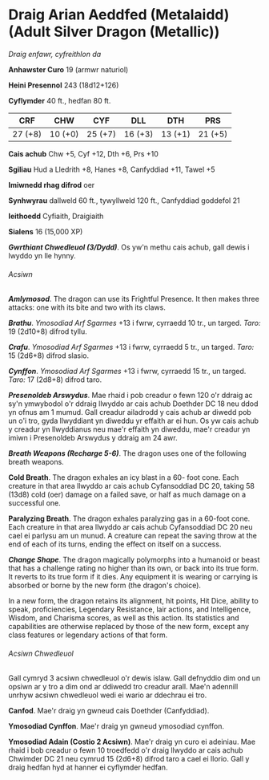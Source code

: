 # Draig Arian Aeddfed (Metalaidd) (Adult Silver Dragon (Metallic))

*Draig enfawr, cyfreithlon da*

**Anhawster Curo** 19 (armwr naturiol)

**Heini Presennol** 243 (18d12+126)

**Cyflymder** 40 ft., hedfan 80 ft.

| CRF     | CHW     | CYF     | DLL     | DTH     | PRS     |
|---------|---------|---------|---------|---------|---------|
| 27 (+8) | 10 (+0) | 25 (+7) | 16 (+3) | 13 (+1) | 21 (+5) |

**Cais achub** Chw +5, Cyf +12, Dth +6, Prs +10

**Sgiliau** Hud a Lledrith +8, Hanes +8, Canfyddiad +11, Tawel +5

**Imiwnedd rhag difrod** oer

**Synhwyrau** dallweld 60 ft., tywyllweld 120 ft., Canfyddiad goddefol 21

**Ieithoedd** Cyfiaith, Draigiaith

**Sialens** 16 (15,000 XP)

***Gwrthiant Chwedleuol (3/Dydd)***. Os yw'n methu cais achub, gall dewis i lwyddo yn lle hynny.

###### Acsiwn

***Amlymosod***. The dragon can use its Frightful Presence. It then makes three attacks: one with its bite and two with its claws.

***Brathu***. *Ymosodiad Arf Sgarmes* +13 i fwrw, cyrraedd 10 tr., un targed. *Taro:* 19 (2d10+8) difrod tyllu.

***Crafu***. *Ymosodiad Arf Sgarmes* +13 i fwrw, cyrraedd 5 tr., un targed. *Taro:* 15 (2d6+8) difrod slasio.

***Cynffon***. *Ymosodiad Arf Sgarmes* +13 i fwrw, cyrraedd 15 tr., un targed. *Taro:* 17 (2d8+8) difrod taro.

***Presenoldeb Arswydus***. Mae rhaid i pob creadur o fewn 120 o'r ddraig ac sy'n ymwybodol o'r ddraig llwyddo ar cais achub Doethder DC 18 neu ddod yn ofnus am 1 mumud. Gall creadur ailadrodd y cais achub ar diwedd pob un o'i tro, gyda llwyddiant yn diweddu yr effaith ar ei hun. Os yw cais achub y creadur yn llwyddianus neu mae'r effaith yn diweddu, mae'r creadur yn imiwn i Presenoldeb Arswydus y ddraig am 24 awr.

***Breath Weapons (Recharge 5-6)***. The dragon uses one of the following breath weapons.

**Cold Breath**. The dragon exhales an icy blast in a 60- foot cone. Each creature in that area llwyddo ar cais achub Cyfansoddiad DC 20, taking 58 (13d8) cold (oer) damage on a failed save, or half as much damage on a successful one.

**Paralyzing Breath**. The dragon exhales paralyzing gas in a 60-foot cone. Each creature in that area llwyddo ar cais achub Cyfansoddiad DC 20 neu cael ei parlysu am un munud. A creature can repeat the saving throw at the end of each of its turns, ending the effect on itself on a success.

***Change Shape***. The dragon magically polymorphs into a humanoid or beast that has a challenge rating no higher than its own, or back into its true form. It reverts to its true form if it dies. Any equipment it is wearing or carrying is absorbed or borne by the new form (the dragon's choice).

In a new form, the dragon retains its alignment, hit points, Hit Dice, ability to speak, proficiencies, Legendary Resistance, lair actions, and Intelligence, Wisdom, and Charisma scores, as well as this action. Its statistics and capabilities are otherwise replaced by those of the new form, except any class features or legendary actions of that form.

###### Acsiwn Chwedleuol

Gall cymryd 3 acsiwn chwedleuol o'r dewis islaw. Gall defnyddio dim ond un opsiwn ar y tro a dim ond ar ddiwedd tro creadur arall. Mae'n adennill unrhyw acsiwn chwedleuol wedi ei wario ar ddechrau ei tro.

**Canfod**. Mae'r draig yn gwneud cais Doethder (Canfyddiad).

**Ymosodiad Cynffon**. Mae'r draig yn gwneud ymosodiad cynffon.

**Ymosodiad Adain (Costio 2 Acsiwn)**. Mae'r draig yn curo ei adeiniau. Mae rhaid i bob creadur o fewn 10 troedfedd o'r draig llwyddo ar cais achub Chwimder DC 21 neu cymrud 15 (2d6+8) difrod taro a cael ei llorio. Gall y draig hedfan hyd at hanner ei cyflymder hedfan.